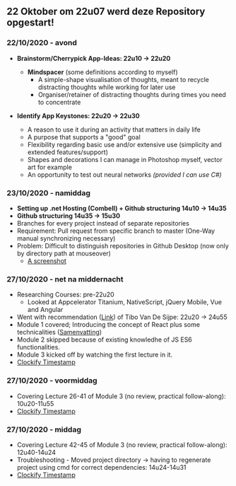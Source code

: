 ## 22 Oktober om 22u07 werd deze Repository opgestart!

### 22/10/2020 - avond
- <b>Brainstorm/Cherrypick App-Ideas: 22u10 -> 22u20</b>
  - <b>Mindspacer</b> (some definitions according to myself)
    - A simple-shape visualisation of thoughts, meant to recycle distracting thoughts while working for later use
    - Organiser/retainer of distracting thoughts during times you need to concentrate

- <b>Identify App Keystones: 22u20 -> 22u30</b>
  - A reason to use it during an activity that matters in daily life
  - A purpose that supports a "good" goal
  - Flexibility regarding basic use and/or extensive use (simplicity and extended features/support)
  - Shapes and decorations I can manage in Photoshop myself, vector art for example
  - An opportunity to test out neural networks <i>(provided I can use C#)</i>

### 23/10/2020 - namiddag
-  <b>Setting up .net Hosting (Combell) + Github structuring 14u10 -> 14u35</b>  
-  <b>Github structuring 14u35 -> 15u30</b>  
  - Branches for every project instead of separate repositories
  - Requirement: Pull request from specific branch to master (One-Way manual synchronizing necessary)
  - Problem: Difficult to distinguish repositories in Github Desktop (now only by directory path at mouseover)
    - [A screenshot](Resoruces/Images/img_01.png) 

### 27/10/2020 - net na middernacht
-  Researching Courses: pre-22u20
   - Looked at Appcelerator Titanium, NativeScript, jQuery Mobile, Vue and Angular  
-  Went with recommendation ([Link](https://www.udemy.com/course/react-the-complete-guide-incl-redux/)) of Tibo Van De Sijpe: 22u20 -> 24u55   
- Module 1 covered; Introducing the concept of React plus some technicalities ([Samenvatting](Resoruces/Documents/Samenvatting-Module_1-Intro.pdf))
- Module 2 skipped because of existing knowledhe of JS ES6 functionalities.
- Module 3 kicked off by watching the first lecture in it.
- [Clockify Timestamp](Resoruces/Images/img_02.png)

### 27/10/2020 - voormiddag
-  Covering Lecture 26-41 of Module 3 (no review, practical follow-along): 10u20-11u55
- [Clockify Timestamp](Resoruces/Images/img_02.png)

### 27/10/2020 - middag
-  Covering Lecture 42-45 of Module 3 (no review, practical follow-along): 12u40-14u24
-  Troubleshooting - Moved project directory -> having to regenerate project using cmd for correct dependencies: 14u24-14u31
- [Clockify Timestamp](Resoruces/Images/img_02.png)